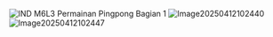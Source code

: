 ![IND M6L3 Permainan _Pingpong_  Bagian 1](https://github.com/user-attachments/assets/dc4c9127-c715-4ab7-864a-7a938ac6d0a2)
![Image20250412102440](https://github.com/user-attachments/assets/535a7604-2db5-424c-a4a5-5dab7e5370b2)
![Image20250412102447](https://github.com/user-attachments/assets/0810af7c-1692-46ea-b187-6c4f788d460f)

